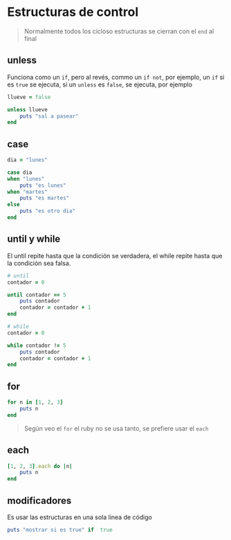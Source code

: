 # Estructuras de control
> Normalmente todos los cicloso estructuras se cierran con el `end` al final

## unless
Funciona como un ``if``, pero al revés, commo un ``if not``, por ejemplo, un ``if`` si es ``true`` se ejecuta, si un ``unless`` es ``false``, se ejecuta, por ejemplo

```ruby
llueve = false

unless llueve
    puts "sal a pasear"
end
```

## case
```ruby
dia = "lunes"

case dia
when "lunes"
    puts "es lunes"
when "martes"
    puts "es martes"
else
    puts "es otro dia"
end
```

## until y while
El until repite hasta que la condición se verdadera, el while repite hasta que la condición sea falsa.
```ruby
# until
contador = 0

until contador == 5
    puts contador
    contador = contador + 1
end

# while
contador = 0

while contador != 5
    puts contador
    contador = contador + 1
end
```

## for
```ruby
for n in [1, 2, 3]
    puts n
end
```

> Según veo el ``for`` el ruby no se usa tanto, se prefiere usar el `each`
## each
```ruby
[1, 2, 3].each do |n|
    puts n
end
```

## modificadores
Es usar las estructuras en una sola linea de código
```ruby
puts "mostrar si es true" if  true
```